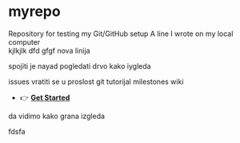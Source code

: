 # myrepo
Repository for testing my Git/GitHub setup
A line I wrote on my local computer  
kjlkjlk
dfd
gfgf
nova linija


spojiti je nayad pogledati drvo kako iygleda

issues
vratiti se u proslost
git tutorijal
milestones
wiki
- 👉 [**Get Started**](https://wowchemy.com/templates/)

da vidimo kako grana izgleda

fdsfa